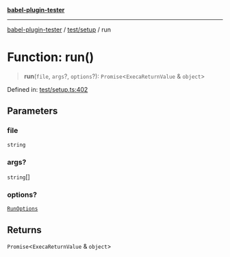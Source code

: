 [**babel-plugin-tester**](../../../README.md)

***

[babel-plugin-tester](../../../README.md) / [test/setup](../README.md) / run

# Function: run()

> **run**(`file`, `args`?, `options`?): `Promise`\<`ExecaReturnValue` & `object`\>

Defined in: [test/setup.ts:402](https://github.com/babel-utils/babel-plugin-tester/blob/03734eaa985470bea60d71fab1aa0d0dbdddae3c/test/setup.ts#L402)

## Parameters

### file

`string`

### args?

`string`[]

### options?

[`RunOptions`](../interfaces/RunOptions.md)

## Returns

`Promise`\<`ExecaReturnValue` & `object`\>
